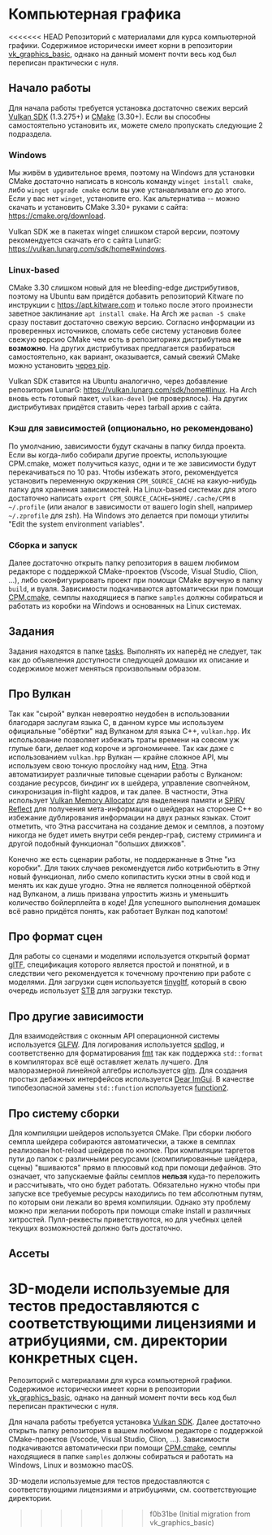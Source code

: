 # Компьютерная графика
<<<<<<< HEAD
Репозиторий с материалами для курса компьютерной графики.
Содержимое исторически имеет корни в репозитории [vk_graphics_basic](https://github.com/msu-graphics-group/vk_graphics_basic), однако на данный момент почти весь код был переписан практически с нуля.


## Начало работы
Для начала работы требуется установка достаточно свежих версий [Vulkan SDK](https://vulkan.lunarg.com) (1.3.275+) и [CMake](https://cmake.org/) (3.30+).
Если вы способны самостоятельно установить их, можете смело пропускать следующие 2 подраздела.

### Windows
Мы живём в удивительное время, поэтому на Windows для установки CMake достаточно написать в консоль команду `winget install cmake`, либо `winget upgrade cmake` если вы уже устанавливали его до этого.
Если у вас нет `winget`, установите его.
Как альтернатива -- можно скачать и установить CMake 3.30+ руками с сайта: https://cmake.org/download.

Vulkan SDK же в пакетах winget слишком старой версии, поэтому рекомендуется скачать его с сайта LunarG: https://vulkan.lunarg.com/sdk/home#windows.

### Linux-based
CMake 3.30 слишком новый для не bleeding-edge дистрибутивов, поэтому на Ubuntu вам придётся добавить репозиторий Kitware по инструкции с https://apt.kitware.com и только после этого произнести заветное заклинание `apt install cmake`.
На Arch же `pacman -S cmake` сразу поставит достаточно свежую версию.
Согласно информации из проверенных источников, сломать себе систему установив более свежую версию CMake чем есть в репозиториях дистрибутива **не возможно**.
На других дистрибутивах предлагается разбираться самостоятельно, как вариант, оказывается, самый свежий CMake можно установить [через pip](https://pypi.org/project/cmake/).

Vulkan SDK ставится на Ubuntu аналогично, через добавление репозитория LunarG: https://vulkan.lunarg.com/sdk/home#linux.
На Arch вновь есть готовый пакет, `vulkan-devel` (не проверялось).
На других дистрибутивах придётся ставить через tarball архив с сайта.

### Кэш для зависимостей (опционально, но рекомендовано)
По умолчанию, зависимости будут скачаны в папку билда проекта.
Если вы когда-либо собирали другие проекты, использующие CPM.cmake, может получиться казус, одни и те же зависимости будут перекачиваться по 10 раз.
Чтобы избежать этого, рекомендуется установить переменную окружения `CPM_SOURCE_CACHE` на какую-нибудь папку для хранения зависимостей.
На Linux-based системах для этого достаточно написать `export CPM_SOURCE_CACHE=$HOME/.cache/CPM` в `~/.profile` (или аналог в зависимости от вашего login shell, например `~/.zprofile` для zsh).
На Windows это делается при помощи утилиты "Edit the system environment variables".

### Сборка и запуск
Далее достаточно открыть папку репозитория в вашем любимом редакторе с поддержкой CMake-проектов (Vscode, Visual Studio, Clion, ...), либо сконфигурировать проект при помощи CMake вручную в папку `build`, и вуаля.
Зависимости подкачиваются автоматически при помощи [CPM.cmake](https://github.com/cpm-cmake/CPM.cmake), семплы находящиеся в папке `samples` должны собираться и работать из коробки на Windows и основанных на Linux системах.


## Задания
Задания находятся в папке [tasks](tasks/).
Выполнять их наперёд не следует, так как до объявления доступности следующей домашки их описание и содержимое может меняться произвольным образом.


## Про Вулкан
Так как "сырой" вулкан невероятно неудобен в использовании благодаря заслугам языка C, в данном курсе мы используем официальные "обёртки" над Вулканом для языка C++, `vulkan.hpp`.
Их использование позволяет избежать траты времени на совсем уж глупые баги, делает код короче и эргономичнее.
Так как даже с использованием `vulkan.hpp` Вулкан &mdash; крайне сложное API, мы используем свою тонкую прослойку над ним, [Etna](https://github.com/alexandrShcherbakov/etna/).
Этна автоматизирует различные типовые сценарии работы с Вулканом: создание ресурсов, биндинг их в шейдера, управление свопчейном, синхронизация in-flight кадров, и так далее.
В частности, Этна использует [Vulkan Memory Allocator](https://github.com/GPUOpen-LibrariesAndSDKs/VulkanMemoryAllocator) для выделения памяти и [SPIRV Reflect](https://github.com/KhronosGroup/SPIRV-Reflect) для получения мета-информации о шейдерах на стороне C++ во избежание дублирования информации на двух разных языках.
Стоит отметить, что Этна рассчитана на создание демок и семплов, а поэтому никогда не будет иметь внутри себя рендер-граф, систему стриминга и другой подобный функционал "больших движков".

Конечно же есть сценарии работы, не поддержанные в Этне "из коробки".
Для таких случаев рекомендуется либо котрибьютить в Этну новый функционал, либо смело копипастить куски этны в свой код и менять их как душе угодно.
Этна не является полноценной обёрткой над Вулканом, а лишь призвана упростить жизнь и уменьшить количество бойлерплейта в коде!
Для успешного выполнения домашек всё равно придётся понять, как работает Вулкан под капотом!


## Про формат сцен
Для работы со сценами и моделями используется открытый формат [glTF](https://registry.khronos.org/glTF/specs/2.0/glTF-2.0.html), спецификация которого является простой и понятной, и в следствии чего рекомендуется к точечному прочтению при работе с моделями.
Для загрузки сцен используется [tinygltf](https://github.com/syoyo/tinygltf), который в свою очередь использует [STB](https://github.com/nothings/stb) для загрузки текстур.


## Про другие зависимости
Для взаимодействия с оконным API операционной системы используется [GLFW](https://github.com/glfw/glfw).
Для логирования используется [spdlog](https://github.com/gabime/spdlog), и соответственно для форматирования [fmt](https://github.com/fmtlib/fmt) так как поддержка `std::format` в компиляторах всё ещё оставляет желать лучшего.
Для малоразмерной линейной алгебры используется [glm](https://github.com/g-truc/glm).
Для создания простых дебажных интерфейсов используется [Dear ImGui](https://github.com/ocornut/imgui).
В качестве типобезопасной замены `std::function` используется [function2](https://github.com/Naios/function2).


## Про систему сборки
Для компиляции шейдеров используется CMake.
При сборки любого семпла шейдера собираются автоматически, а также в семплах реализован hot-reload шейдеров по кнопке.
При компиляции таргетов пути до папок с различными ресурсами (скомпилированные шейдера, сцены) "вшиваются" прямо в плюсовый код при помощи дефайнов.
Это означает, что запускаемые файлы семплов **нельзя** куда-то переложить и рассчитывать, что оно будет работать.
Обязательно нужно чтобы при запуске все требуемые ресурсы находились по тем абсолютным путям, по которым они лежали во время компиляции.
Однако эту проблему можно при желании побороть при помощи cmake install и различных хитростей.
Пулл-реквесты приветствуются, но для учебных целей текущих возможностей должно быть достаточно.


## Ассеты
3D-модели используемые для тестов предоставляются с соответствующими лицензиями и атрибуциями, см. директории конкретных сцен.
=======

Репозиторий с материалами для курса компьютерной графики.
Содержимое исторически имеет корни в репозитории [vk_graphics_basic](https://github.com/msu-graphics-group/vk_graphics_basic), однако на данный момент почти весь код был переписан практически с нуля.

Для начала работы требуется установка [Vulkan SDK](https://vulkan.lunarg.com/).
Далее достаточно открыть папку репозитория в вашем любимом редакторе с поддержкой CMake-проектов (Vscode, Visual Studio, Clion, ...).
Зависимости подкачиваются автоматически при помощи [CPM.cmake](https://github.com/cpm-cmake/CPM.cmake), семплы находящиеся в папке `samples` должны собираться и работать на Windows, Linux и возможно macOS.

3D-модели используемые для тестов предоставляются с соответствующими лицензиями и атрибуциями, см. соответствующие директории.
>>>>>>> f0b31be (Initial migration from vk_graphics_basic)
